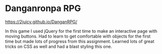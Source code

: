 # Danganronpa RPG

https://2juicy.github.io/DanganRPG/

In this game I used jQuery for the first time to make an interactive page with moving buttons. Had to learn to get comfortable with objects for the first time but made lots of progress from this assignment. Learned lots of great tricks on CSS as well and had a blast styling this one. 
